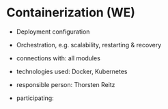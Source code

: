 # Containerization (WE)

- Deployment configuration
- Orchestration, e.g. scalability, restarting & recovery

- connections with: all modules
- technologies used: Docker, Kubernetes
- responsible person: Thorsten Reitz
- participating: